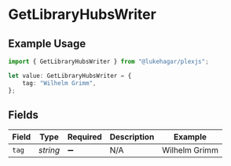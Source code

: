 # GetLibraryHubsWriter

## Example Usage

```typescript
import { GetLibraryHubsWriter } from "@lukehagar/plexjs";

let value: GetLibraryHubsWriter = {
    tag: "Wilhelm Grimm",
};
```

## Fields

| Field              | Type               | Required           | Description        | Example            |
| ------------------ | ------------------ | ------------------ | ------------------ | ------------------ |
| `tag`              | *string*           | :heavy_minus_sign: | N/A                | Wilhelm Grimm      |